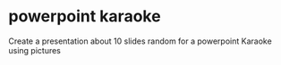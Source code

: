 # powerpoint karaoke

Create a presentation about 10 slides random for a powerpoint Karaoke using pictures
